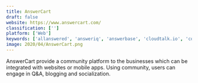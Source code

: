 ```yaml
---
title: AnswerCart
draft: false 
website: https://www.answercart.com/
classification: ['']
platform: ['Web']
keywords: ['allanswered', 'answeriq', 'answerbase', 'cloudtalk.io', 'cognigy.ai', 'document360', 'lucyphone', 'niko', 'osqa', 'richpanel', 'stack_overflow', 'yonyx']
image: 2020/04/AnswerCart.png
---
```

AnswerCart provide a community platform to the businesses which can be integrated with websites or mobile apps. Using community, users can engage in Q&A, blogging and socialization.
